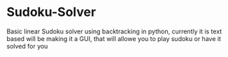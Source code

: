 # Sudoku-Solver
Basic linear Sudoku solver using backtracking in python, currently it is text based will be making it a GUI, that will allowe you to play sudoku or have it solved for you
